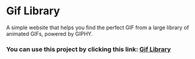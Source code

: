 # Gif Library
A simple website that helps you find the perfect GIF from a large library of animated GIFs, powered by GIPHY.

### You can use this project by clicking this link: [Gif Library](https://eddygld.github.io/gif-library/)
